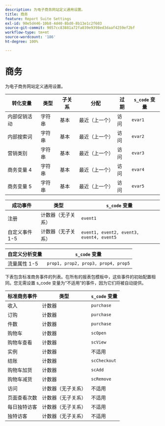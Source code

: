 ```yaml
---
description: 为电子商务网站定义通用设置。
title: 商务
feature: Report Suite Settings
exl-id: 90e5d446-10b8-4d40-8bd0-8b13e1c2f603
source-git-commit: 9057cc83881a72fa039e9398ed3daaf4259ef2bf
workflow-type: tm+mt
source-wordcount: '186'
ht-degree: 100%

---
```


# 商务

为电子商务网站定义通用设置。

| 转化变量 | 类型 | 子关系 | 分配 | 过期 | `s_code` 变量 |
|---|---|---|---|---|---|
| 内部促销活动 | 字符串 | 基本 | 最近（上一个） | 访问 | `evar1` |
| 内部搜索词 | 字符串 | 基本 | 最近（上一个） | 访问 | `evar2` |
| 营销类别 | 字符串 | 基本 | 最近（上一个） | 访问 | `evar3` |
| 商务变量 4 | 字符串 | 基本 | 最近（上一个） | 访问 | `evar4` |
| 商务变量 5 | 字符串 | 基本 | 最近（上一个） | 访问 | `evar5` |

| 成功事件 | 类型 | `s_code` 变量 |
|---|---|---|
| 注册 | 计数器（无子关系） | `event1` |
| 自定义事件 1-5 | 计数器（无子关系） | `event1, event2, event3, event4, event5` |

| 自定义分析变量 | `s_code` 变量 |
|---|---|
| 流量属性 1-5 | `prop1, prop2, prop3, prop4, prop5` |

下表包含标准商务事件的列表。在所有的报表包模板中，这些事件的初始配置相同。您无需设置 s_code 变量为“不适用”的事件，因为它们将被自动提供。

| 标准商务事件 | 类型 | `s_code` 变量 |
|---|---|---|
| 收入 | 计数器 | `purchase` |
| 订购 | 计数器 | `purchase` |
| 件数 | 计数器 | `purchase` |
| 购物车 | 计数器 | `scOpen` |
| 购物车查看 | 计数器 | `scView` |
| 实例 | 计数器 | 不适用 |
| 结账 | 计数器 | `scCheckout` |
| 购物车加货 | 计数器 | `scAdd` |
| 购物车减货 | 计数器 | `scRemove` |
| 访问 | 计数器（无子关系） | 不适用 |
| 页面查看次数 | 计数器（无子关系） | 不适用 |
| 每日独特访客 | 计数器（无子关系） | 不适用 |
| 独特访客 | 计数器（无子关系） | 不适用 |
